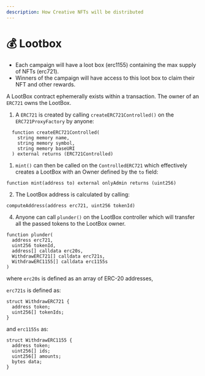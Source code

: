 ```yaml
---
description: How Creative NFTs will be distributed
---
```


# 💰 Lootbox

* Each campaign will have a loot box \(erc1155\) containing the max supply of NFTs \(erc721\).
* Winners of the campaign will have access to this loot box to claim their NFT and other rewards.

A LootBox contract ephemerally exists within a transaction. The owner of an `ERC721` owns the LootBox.

1. A `ERC721` is created by calling `createERC721Controlled()` on the `ERC721ProxyFactory` by anyone:

```text
  function createERC721Controlled(
    string memory name,
    string memory symbol,
    string memory baseURI
  ) external returns (ERC721Controlled)
```



1. `mint()` can then be called on the `ControlledERC721` which effectively creates a LootBox with an Owner defined by the `to` field:

```text
function mint(address to) external onlyAdmin returns (uint256)
```

2. The LootBox address is calculated by calling: 

```text
computeAddress(address erc721, uint256 tokenId)
```

4. Anyone can call `plunder()` on the LootBox controller which will transfer all the passed tokens to the LootBox owner.

```text
function plunder(
  address erc721,
  uint256 tokenId,
  address[] calldata erc20s,
  WithdrawERC721[] calldata erc721s,
  WithdrawERC1155[] calldata erc1155s
)
```

where `erc20s` is defined as an array of ERC-20 addresses,

`erc721s` is defined as:

```text
struct WithdrawERC721 {
  address token;
  uint256[] tokenIds;
}
```

and `erc1155s` as:

```text
struct WithdrawERC1155 {
  address token;
  uint256[] ids;
  uint256[] amounts;
  bytes data;
}
```


